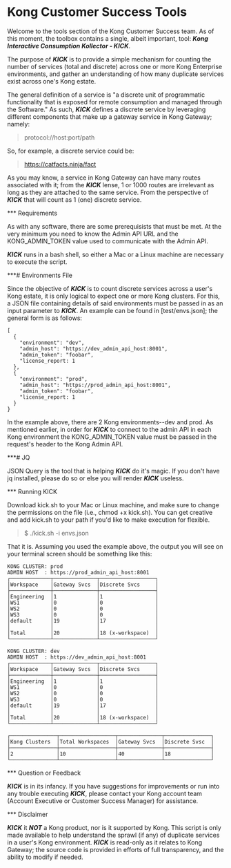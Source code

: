 # Kong Customer Success Tools

Welcome to the tools section of the Kong Customer Success team. As of this moment, the toolbox contains a single, albeit important, tool: ***Kong Interactive Consumption Kollector - KICK***.

The purpose of ***KICK*** is to provide a simple mechanism for counting the number of services (total and discrete) across one or more Kong Enterprise environments, and gather an understanding of how many duplicate services exist across one's Kong estate.

The general definition of a service is "a discrete unit of programmatic functionality that is exposed for remote consumption and managed through the Software." As such, ***KICK*** defines a discrete service by leveraging different components that make up a gateway service in Kong Gateway; namely:

> protocol://host:port/path

So, for example, a discrete service could be:

> https://catfacts.ninja/fact

As you may know, a service in Kong Gateway can have many routes associated with it; from the ***KICK*** lense, 1 or 1000 routes are irrelevant as long as they are attached to the same service. From the perspective of ***KICK*** that will count as 1 (one) discrete service.

*** Requirements

As with any software, there are some prerequisists that must be met. At the very minimum you need to know the Admin API URL and the KONG_ADMIN_TOKEN value used to communicate with the Admin API.

***KICK*** runs in a bash shell, so either a Mac or a Linux machine are necessary to execute the script.

***# Environments File

Since the objective of ***KICK*** is to count discrete services across a user's Kong estate, it is only logical to expect one or more Kong clusters. For this, a JSON file containing details of said environments must be passed in as an input parameter to ***KICK***. An example can be found in [test/envs.json]; the general form is as follows:

    [
      {
        "environment": "dev",
        "admin_host": "https://dev_admin_api_host:8001",
        "admin_token": "foobar",
        "license_report: 1
      },
      {
        "environment": "prod",
        "admin_host": "https://prod_admin_api_host:8001",
        "admin_token": "foobar",
        "license_report: 1
      }
    }

In the example above, there are 2 Kong environments--dev and prod. As mentioned earlier, in order for ***KICK*** to connect to the admin API in each Kong environment the KONG_ADMIN_TOKEN value must be passed in the request's header to the Kong Admin API.

***# JQ

JSON Query is the tool that is helping ***KICK*** do it's magic. If you don't have jq installed, please do so or else you will render ***KICK*** useless.

*** Running KICK

Download kick.sh to your Mac or Linux machine, and make sure to change the permissions on the file (i.e., chmod +x kick.sh). You can get creative and add kick.sh to your path if you'd like to make execution for flexible.

> $ ./kick.sh -i envs.json

That it is. Assuming you used the example above, the output you will see on your terminal screen should be something like this:

    KONG CLUSTER: prod
    ADMIN HOST  : https://prod_admin_api_host:8001
    ┌─────────────┬──────────────┬──────────────────┐
    │Workspace    │Gateway Svcs  │Discrete Svcs     │
    ├─────────────┼──────────────┼──────────────────┤
    │Engineering  │1             │1                 │
    │WS1          │0             │0                 │
    │WS2          │0             │0                 │
    │WS3          │0             │0                 │
    │default      │19            │17                │
    │             │              │                  │
    │Total        │20            │18 (x-workspace)  │
    └─────────────┴──────────────┴──────────────────┘

    KONG CLUSTER: dev
    ADMIN HOST  : https://dev_admin_api_host:8001
    ┌─────────────┬──────────────┬──────────────────┐
    │Workspace    │Gateway Svcs  │Discrete Svcs     │
    ├─────────────┼──────────────┼──────────────────┤
    │Engineering  │1             │1                 │
    │WS1          │0             │0                 │
    │WS2          │0             │0                 │
    │WS3          │0             │0                 │
    │default      │19            │17                │
    │             │              │                  │
    │Total        │20            │18 (x-workspace)  │
    └─────────────┴──────────────┴──────────────────┘

    ┌───────────────┬──────────────────┬──────────────┬───────────────┐
    │Kong Clusters  │Total Workspaces  │Gateway Svcs  │Discrete Svsc  │
    ├───────────────┼──────────────────┼──────────────┼───────────────┤
    │2              │10                │40            │18             │
    └───────────────┴──────────────────┴──────────────┴───────────────┘

*** Question or Feedback

***KICK*** is in its infancy. If you have suggestions for improvements or run into any trouble executing ***KICK***, please contact your Kong account team (Account Executive or Customer Success Manager) for assistance.

*** Disclaimer

***KICK*** it ***NOT*** a Kong product, nor is it supported by Kong. This script is only made available to help understand the sprawl (if any) of duplicate services in a user's Kong environment. ***KICK*** is read-only as it relates to Kong Gateway; the source code is provided in efforts of full transparency, and the ability to modify if needed.
      

